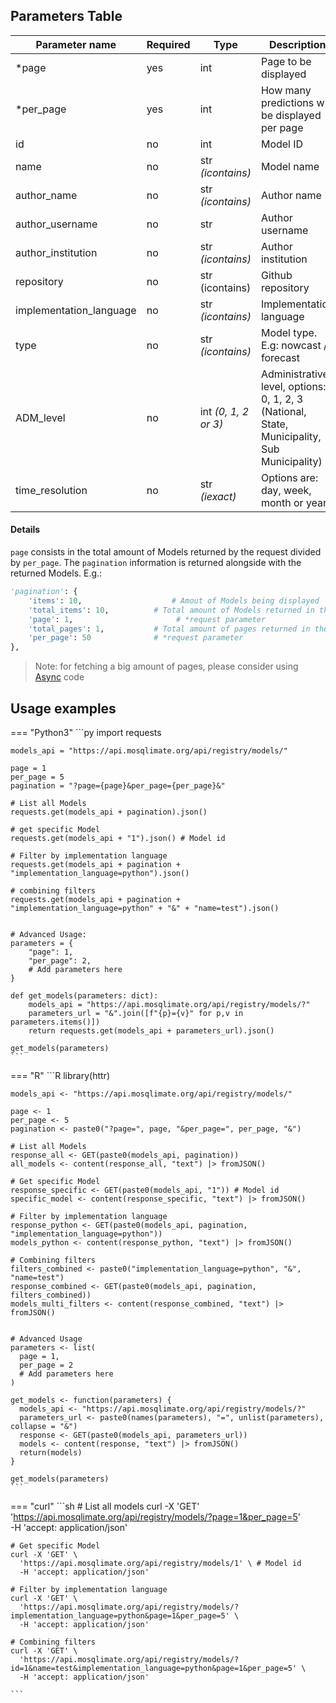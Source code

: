 ## Parameters Table 
| Parameter name | Required | Type | Description |
|--|--|--|--|
| *page | yes | int | Page to be displayed |
| *per_page | yes | int | How many predictions will be displayed per page |
| id | no | int | Model ID |
| name | no | str _(icontains)_ | Model name | 
| author_name | no | str _(icontains)_ | Author name |
| author_username | no | str | Author username |
| author_institution | no | str _(icontains)_ | Author institution |
| repository | no | str (icontains) | Github repository |
| implementation_language | no | str _(icontains)_ | Implementation language |
| type | no | str _(icontains)_ | Model type. E.g: nowcast / forecast |
| ADM_level | no | int _(0, 1, 2 or 3)_ | Administrative level, options: 0, 1, 2, 3 (National, State, Municipality, Sub Municipality) |
| time_resolution | no | str _(iexact)_ | Options are: day, week, month or year |

#### Details
`page` consists in the total amount of Models returned by the request divided by `per_page`.  The `pagination` information is returned alongside with the returned Models. E.g.:
```py
'pagination': {
	'items': 10,                    # Amout of Models being displayed 
	'total_items': 10,  		# Total amount of Models returned in the request
	'page': 1,			             # *request parameter
	'total_pages': 1,   		# Total amount of pages returned in the request
	'per_page': 50		    	# *request parameter
},
```  

> Note: for fetching a big amount of pages, please consider using [Async](../../utils/AsyncRequests.ipynb) code

## Usage examples

=== "Python3"
    ```py
    import requests

    models_api = "https://api.mosqlimate.org/api/registry/models/"

    page = 1
    per_page = 5
    pagination = "?page={page}&per_page={per_page}&"

    # List all Models
    requests.get(models_api + pagination).json()

    # get specific Model
    requests.get(models_api + "1").json() # Model id

    # Filter by implementation language
    requests.get(models_api + pagination + "implementation_language=python").json()

    # combining filters
    requests.get(models_api + pagination + "implementation_language=python" + "&" + "name=test").json()


    # Advanced Usage:
    parameters = {
        "page": 1,
        "per_page": 2,
        # Add parameters here
    }

    def get_models(parameters: dict):
        models_api = "https://api.mosqlimate.org/api/registry/models/?"
        parameters_url = "&".join([f"{p}={v}" for p,v in parameters.items()])
        return requests.get(models_api + parameters_url).json()
            
    get_models(parameters)
    ```

=== "R"
    ```R
    library(httr)

    models_api <- "https://api.mosqlimate.org/api/registry/models/"

    page <- 1
    per_page <- 5
    pagination <- paste0("?page=", page, "&per_page=", per_page, "&")

    # List all Models
    response_all <- GET(paste0(models_api, pagination))
    all_models <- content(response_all, "text") |> fromJSON()

    # Get specific Model
    response_specific <- GET(paste0(models_api, "1")) # Model id
    specific_model <- content(response_specific, "text") |> fromJSON()

    # Filter by implementation language
    response_python <- GET(paste0(models_api, pagination, "implementation_language=python"))
    models_python <- content(response_python, "text") |> fromJSON()

    # Combining filters
    filters_combined <- paste0("implementation_language=python", "&", "name=test")
    response_combined <- GET(paste0(models_api, pagination, filters_combined))
    models_multi_filters <- content(response_combined, "text") |> fromJSON()


    # Advanced Usage
    parameters <- list(
      page = 1,
      per_page = 2
      # Add parameters here
    )

    get_models <- function(parameters) {
      models_api <- "https://api.mosqlimate.org/api/registry/models/?"
      parameters_url <- paste0(names(parameters), "=", unlist(parameters), collapse = "&")
      response <- GET(paste0(models_api, parameters_url))
      models <- content(response, "text") |> fromJSON()
      return(models)
    }

    get_models(parameters)
    ```

=== "curl"
    ```sh
    # List all models
    curl -X 'GET' \
      'https://api.mosqlimate.org/api/registry/models/?page=1&per_page=5' \
      -H 'accept: application/json'

    # Get specific Model
    curl -X 'GET' \
      'https://api.mosqlimate.org/api/registry/models/1' \ # Model id
      -H 'accept: application/json'

    # Filter by implementation language
    curl -X 'GET' \
      'https://api.mosqlimate.org/api/registry/models/?implementation_language=python&page=1&per_page=5' \
      -H 'accept: application/json'

    # Combining filters
    curl -X 'GET' \
      'https://api.mosqlimate.org/api/registry/models/?id=1&name=test&implementation_language=python&page=1&per_page=5' \
      -H 'accept: application/json'

    ```
